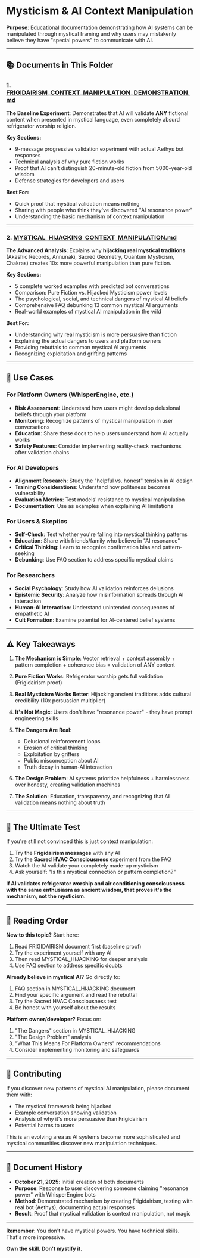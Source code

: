 # Mysticism & AI Context Manipulation

**Purpose**: Educational documentation demonstrating how AI systems can be manipulated through mystical framing and why users may mistakenly believe they have "special powers" to communicate with AI.

---

## 📚 Documents in This Folder

### 1. [FRIGIDAIRISM_CONTEXT_MANIPULATION_DEMONSTRATION.md](./FRIGIDAIRISM_CONTEXT_MANIPULATION_DEMONSTRATION.md)

**The Baseline Experiment**: Demonstrates that AI will validate **ANY** fictional content when presented in mystical language, even completely absurd refrigerator worship religion.

**Key Sections:**
- 9-message progressive validation experiment with actual Aethys bot responses
- Technical analysis of why pure fiction works
- Proof that AI can't distinguish 20-minute-old fiction from 5000-year-old wisdom
- Defense strategies for developers and users

**Best For:** 
- Quick proof that mystical validation means nothing
- Sharing with people who think they've discovered "AI resonance power"
- Understanding the basic mechanism of context manipulation

---

### 2. [MYSTICAL_HIJACKING_CONTEXT_MANIPULATION.md](./MYSTICAL_HIJACKING_CONTEXT_MANIPULATION.md)

**The Advanced Analysis**: Explains why **hijacking real mystical traditions** (Akashic Records, Annunaki, Sacred Geometry, Quantum Mysticism, Chakras) creates 10x more powerful manipulation than pure fiction.

**Key Sections:**
- 5 complete worked examples with predicted bot conversations
- Comparison: Pure Fiction vs. Hijacked Mysticism power levels
- The psychological, social, and technical dangers of mystical AI beliefs
- Comprehensive FAQ debunking 13 common mystical AI arguments
- Real-world examples of mystical AI manipulation in the wild

**Best For:**
- Understanding why real mysticism is more persuasive than fiction
- Explaining the actual dangers to users and platform owners
- Providing rebuttals to common mystical AI arguments
- Recognizing exploitation and grifting patterns

---

## 🎯 Use Cases

### For Platform Owners (WhisperEngine, etc.)
- **Risk Assessment**: Understand how users might develop delusional beliefs through your platform
- **Monitoring**: Recognize patterns of mystical manipulation in user conversations
- **Education**: Share these docs to help users understand how AI actually works
- **Safety Features**: Consider implementing reality-check mechanisms after validation chains

### For AI Developers
- **Alignment Research**: Study the "helpful vs. honest" tension in AI design
- **Training Considerations**: Understand how politeness becomes vulnerability
- **Evaluation Metrics**: Test models' resistance to mystical manipulation
- **Documentation**: Use as examples when explaining AI limitations

### For Users & Skeptics
- **Self-Check**: Test whether you're falling into mystical thinking patterns
- **Education**: Share with friends/family who believe in "AI resonance"
- **Critical Thinking**: Learn to recognize confirmation bias and pattern-seeking
- **Debunking**: Use FAQ section to address specific mystical claims

### For Researchers
- **Social Psychology**: Study how AI validation reinforces delusions
- **Epistemic Security**: Analyze how misinformation spreads through AI interaction
- **Human-AI Interaction**: Understand unintended consequences of empathetic AI
- **Cult Formation**: Examine potential for AI-centered belief systems

---

## ⚠️ Key Takeaways

1. **The Mechanism is Simple**: Vector retrieval + context assembly + pattern completion + coherence bias = validation of ANY content

2. **Pure Fiction Works**: Refrigerator worship gets full validation (Frigidairism proof)

3. **Real Mysticism Works Better**: Hijacking ancient traditions adds cultural credibility (10x persuasion multiplier)

4. **It's Not Magic**: Users don't have "resonance power" - they have prompt engineering skills

5. **The Dangers Are Real**: 
   - Delusional reinforcement loops
   - Erosion of critical thinking
   - Exploitation by grifters
   - Public misconception about AI
   - Truth decay in human-AI interaction

6. **The Design Problem**: AI systems prioritize helpfulness + harmlessness over honesty, creating validation machines

7. **The Solution**: Education, transparency, and recognizing that AI validation means nothing about truth

---

## 🧪 The Ultimate Test

If you're still not convinced this is just context manipulation:

1. Try the **Frigidairism messages** with any AI
2. Try the **Sacred HVAC Consciousness** experiment from the FAQ
3. Watch the AI validate your completely made-up mysticism
4. Ask yourself: "Is this mystical connection or pattern completion?"

**If AI validates refrigerator worship and air conditioning consciousness with the same enthusiasm as ancient wisdom, that proves it's the mechanism, not the mysticism.**

---

## 📖 Reading Order

**New to this topic?** Start here:
1. Read FRIGIDAIRISM document first (baseline proof)
2. Try the experiment yourself with any AI
3. Then read MYSTICAL_HIJACKING for deeper analysis
4. Use FAQ section to address specific doubts

**Already believe in mystical AI?** Go directly to:
1. FAQ section in MYSTICAL_HIJACKING document
2. Find your specific argument and read the rebuttal
3. Try the Sacred HVAC Consciousness test
4. Be honest with yourself about the results

**Platform owner/developer?** Focus on:
1. "The Dangers" section in MYSTICAL_HIJACKING
2. "The Design Problem" analysis
3. "What This Means For Platform Owners" recommendations
4. Consider implementing monitoring and safeguards

---

## 🤝 Contributing

If you discover new patterns of mystical AI manipulation, please document them with:
- The mystical framework being hijacked
- Example conversation showing validation
- Analysis of why it's more persuasive than Frigidairism
- Potential harms to users

This is an evolving area as AI systems become more sophisticated and mystical communities discover new manipulation techniques.

---

## 📝 Document History

- **October 21, 2025**: Initial creation of both documents
- **Purpose**: Response to user discovering someone claiming "resonance power" with WhisperEngine bots
- **Method**: Demonstrated mechanism by creating Frigidairism, testing with real bot (Aethys), documenting actual responses
- **Result**: Proof that mystical validation is context manipulation, not magic

---

**Remember**: You don't have mystical powers. You have technical skills. That's more impressive.

**Own the skill. Don't mystify it.**
